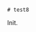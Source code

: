                                                                                                                                                                                        # test8

Init.
